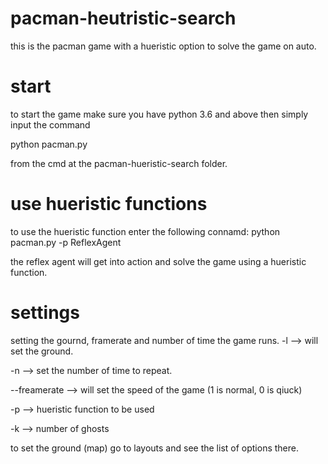 # pacman-heutristic-search
this is the pacman game with a hueristic option to solve the game on auto.

# start
to start the game make sure you have python 3.6 and above then simply input the command 

python pacman.py 

from the cmd at the pacman-hueristic-search folder.

# use hueristic functions

to use the hueristic function enter the following connamd:
python pacman.py -p ReflexAgent

the reflex agent will get into action and solve the game using a hueristic function.

# settings
setting the gournd, framerate and number of time the game runs.
-l --> will set the ground.

-n --> set the number of time to repeat.

--freamerate --> will set the speed of the game (1 is normal, 0 is qiuck)

-p --> hueristic function to be used 

-k --> number of ghosts

to set the ground (map) go to layouts and see the list of options there.


